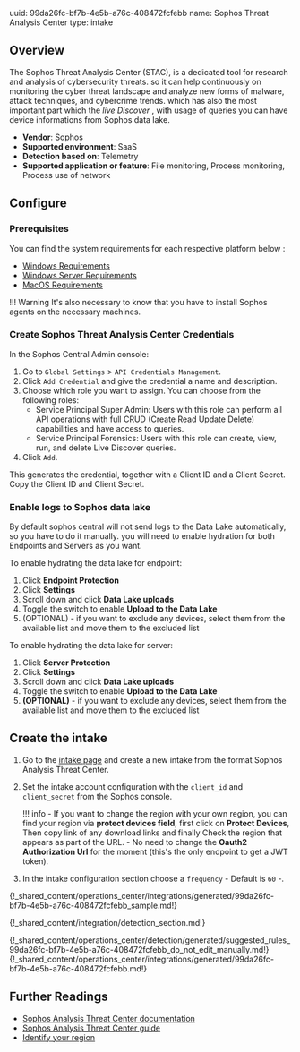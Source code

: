 uuid: 99da26fc-bf7b-4e5b-a76c-408472fcfebb
name: Sophos Threat Analysis Center
type: intake

## Overview

The Sophos Threat Analysis Center (STAC), is a dedicated tool for research and analysis of cybersecurity threats. so it can help continuously on monitoring the cyber threat landscape and analyze new forms of malware, attack techniques, and cybercrime trends. which has also the most important part which the _live Discover_ , with usage of queries you can have device informations from Sophos data lake.

- **Vendor**: Sophos
- **Supported environment**: SaaS
- **Detection based on**: Telemetry
- **Supported application or feature**: File monitoring, Process monitoring, Process use of network




## Configure

### Prerequisites

You can find the system requirements for each respective platform below : <br />

- [Windows Requirements](https://support.sophos.com/support/s/article/KB-000035144?language=en_US)
- [Windows Server Requirements](https://support.sophos.com/support/s/article/KB-000034074?language=en_US)
- [MacOS Requirements](https://support.sophos.com/support/s/article/KB-000034670?language=en_US)

!!! Warning
    It's also necessary to know that you have to install Sophos agents on the necessary machines.

### Create Sophos Threat Analysis Center Credentials

In the Sophos Central Admin console:

1. Go to `Global Settings` > `API Credentials Management`.
2. Click `Add Credential` and give the credential a name and description.
3. Choose which role you want to assign. You can choose from the following roles:
    - Service Principal Super Admin: Users with this role can perform all API operations with full CRUD (Create Read Update Delete) capabilities and have access to queries.
    - Service Principal Forensics: Users with this role can create, view, run, and delete Live Discover queries.
4. Click `Add`.

This generates the credential, together with a Client ID and a Client Secret.
Copy the Client ID and Client Secret.

### Enable logs to Sophos data lake

By default sophos central will not send logs to the Data Lake automatically, so you have to do it manually. you will need to enable hydration for both Endpoints and Servers as you want.

To enable hydrating the data lake for endpoint:

1. Click **Endpoint Protection**
2. Click **Settings**
3. Scroll down and click **Data Lake uploads**
4. Toggle the switch to enable **Upload to the Data Lake**
5. (OPTIONAL) - if you want to exclude any devices, select them from the available list and move them to the excluded list

To enable hydrating the data lake for server:

1. Click **Server Protection**
2. Click **Settings**
3. Scroll down and click **Data Lake uploads**
4. Toggle the switch to enable **Upload to the Data Lake**
5. **(OPTIONAL)** - if you want to exclude any devices, select them from the available list and move them to the excluded list

## Create the intake

1. Go to the [intake page](https://app.sekoia.io/operations/intakes) and create a new intake from the format Sophos Analysis Threat Center.
2. Set the intake account configuration with the `client_id` and `client_secret` from the Sophos console.

    !!! info
        - If you want to change the region with your own region, you can find your region via **protect devices field**, first click on **Protect Devices**, Then copy link of any download links and finally Check the region that appears as part of the URL.
        - No need to change the **Oauth2 Authorization Url** for the moment (this's the only endpoint to get a JWT token).

3. In the intake configuration section choose a `frequency` - Default is `60` -.


{!_shared_content/operations_center/integrations/generated/99da26fc-bf7b-4e5b-a76c-408472fcfebb_sample.md!}


{!_shared_content/integration/detection_section.md!}

{!_shared_content/operations_center/detection/generated/suggested_rules_99da26fc-bf7b-4e5b-a76c-408472fcfebb_do_not_edit_manually.md!}
{!_shared_content/operations_center/integrations/generated/99da26fc-bf7b-4e5b-a76c-408472fcfebb.md!}

## Further Readings

- [Sophos Analysis Threat Center documentation](https://doc.sophos.com/central/customer/help/en-us/ManageYourProducts/ThreatAnalysisCenter/index.html)
- [Sophos Analysis Threat Center guide](https://community.sophos.com/intercept-x-endpoint/f/recommended-reads/130364/getting-started-with-sophos-xdr-data-lake-hydration)
- [Identify your region](https://support.sophos.com/support/s/article/KB-000044836?language=en_US)
